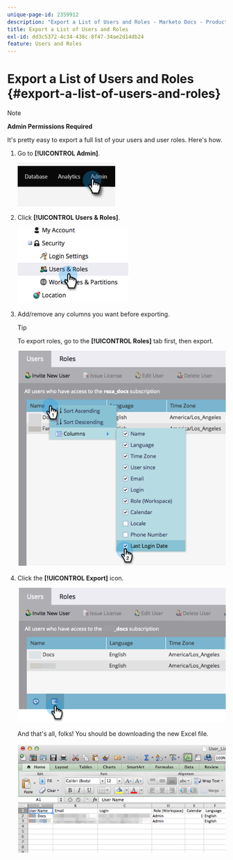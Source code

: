 ```yaml
---
unique-page-id: 2359912
description: "Export a List of Users and Roles - Marketo Docs - Product Documentation"
title: Export a List of Users and Roles
exl-id: dd3c5372-4c34-438c-8f47-34ae2d14db24
feature: Users and Roles
---
```

# Export a List of Users and Roles {#export-a-list-of-users-and-roles}

>[!NOTE]
>
>**Admin Permissions Required**

It's pretty easy to export a full list of your users and user roles. Here's how.

1. Go to **[!UICONTROL Admin]**.

   ![](assets/export-a-list-of-users-and-roles-1.png)

1. Click **[!UICONTROL Users & Roles]**.

   ![](assets/export-a-list-of-users-and-roles-2.png)

1. Add/remove any columns you want before exporting.

   >[!TIP]
   >
   >To export roles, go to the **[!UICONTROL Roles]** tab first, then export.

   ![](assets/export-a-list-of-users-and-roles-3.png)

1. Click the **[!UICONTROL Export]** icon.

   ![](assets/export-a-list-of-users-and-roles-4.png)

   And that's all, folks! You should be downloading the new Excel file.

   ![](assets/export-a-list-of-users-and-roles-5.png)

